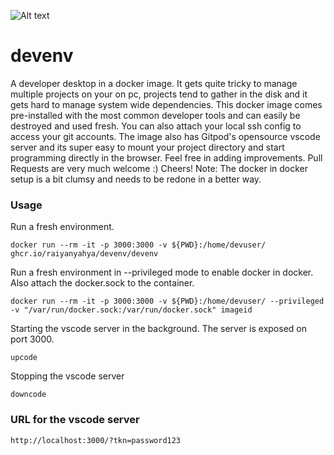 
![Alt text](https://i.ibb.co/ZYXq4yn/devenv.png "devenv")
# devenv
A developer desktop in a docker image. It gets quite tricky to manage multiple projects on your on pc, projects tend to gather in the disk and it gets hard to manage system wide dependencies. This docker image comes pre-installed with the most common developer tools and can easily be destroyed and used fresh. You can also attach your local ssh config to access your git accounts. The image also has Gitpod's opensource vscode server and its super easy to mount your project directory and start programming directly in the browser.
Feel free in adding improvements. Pull Requests are very much welcome :)
Cheers!
Note: The docker in docker setup is a bit clumsy and needs to be redone in a better way.

### Usage

Run a fresh environment.
```
docker run --rm -it -p 3000:3000 -v ${PWD}:/home/devuser/  ghcr.io/raiyanyahya/devenv/devenv
```

Run a fresh environment in --privileged mode to enable docker in docker. Also attach the docker.sock to the container.
```
docker run --rm -it -p 3000:3000 -v ${PWD}:/home/devuser/ --privileged -v "/var/run/docker.sock:/var/run/docker.sock" imageid
```

Starting the vscode server in the background. The server is exposed on port 3000.
```
upcode
```

Stopping the vscode server
```
downcode
```

### URL for the vscode server
```
http://localhost:3000/?tkn=password123
```
